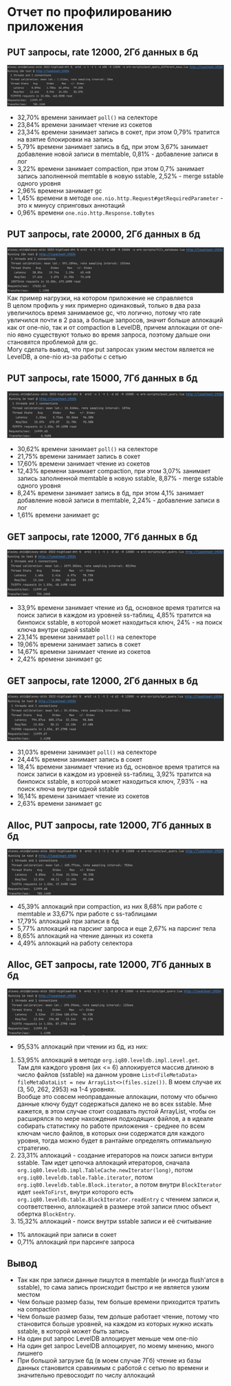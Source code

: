 # Отчет по профилированию приложения

## PUT запросы, rate 12000, 2Гб данных в бд
![](../wrk_results/put_2gb_12k_rps.jpg)
* 32,70% времени занимает `poll()` на селекторе
* 23,84% времени занимает чтение из сокетов
* 23,34% времени занимает запись в сокет, при этом 0,79% тратится на взятие блокировки на запись
* 5,79% времени занимает запись в бд, при этом 3,67% занимает добавление новой записи в memtable, 0,81% - добавление записи в лог
* 3,22% времени занимает compaction, при этом 0,7% занимает запись заполненной memtable в новую sstable, 2,52% - merge sstable одного уровня
* 2,96% времени занимает gc
* 1,45% времени в методе `one.nio.http.Request#getRequiredParameter` - это к минусу спринговых аннотаций
* 0,96% времени `one.nio.http.Response.toBytes`

## PUT запросы, rate 20000, 2Гб данных в бд
![](../wrk_results/put_2gb_20k_rps.jpg)
Как пример нагрузки, на котором приложение не справляется  
В целом профиль у них примерно одинаковый, только в два раза увеличилось время занимаемое gc, что логично, потому что rate увличился почти в 2 раза, а больше запросов, значит больше аллокаций как от one-nio, так и от compaction в LevelDB, причем аллокации от one-nio явно существуют только во время запроса, поэтому дальше они становятся проблемой для gc.  
Могу сделать вывод, что при put запросах узким местом является не LevelDB, а one-nio из-за работы с сетью

## PUT запросы, rate 15000, 7Гб данных в бд
![](../wrk_results/put_7gb_15k_rps.jpg)
* 30,62% времени занимает `poll()` на селекторе
* 21,75% времени занимает запись в сокет
* 17,60% времени занимает чтение из сокетов
* 12,43% времени занимает compaction, при этом 3,07% занимает запись заполненной memtable в новую sstable, 8,87% - merge sstable одного уровня
* 8,24% времени занимает запись в бд, при этом 4,1% занимает добавление новой записи в memtable, 2,24% - добавление записи в лог
* 1,61% времени занимает gc

## GET запросы, rate 12000, 7Гб данных в бд
![](../wrk_results/get_7gb_12k_rps.jpg)
* 33,9% времени занимает чтение из бд, основное время тратится на поиск записи в каждом из уровней ss-таблиц, 4,85% тратится на бинпоиск sstable, в которой может находиться ключ, 24% - на поиск ключа внутри одной sstable
* 23,14% времени занимает `poll()` на селекторе
* 19,06% времени занимает запись в сокет
* 14,67% времени занимает чтение из сокетов
* 2,42% времени занимает gc

## GET запросы, rate 12000, 2Гб данных в бд
![](../wrk_results/get_2gb_12k_rps.jpg)
* 31,03% времени занимает `poll()` на селекторе
* 24,44% времени занимает запись в сокет
* 18,4% времени занимает чтение из бд, основное время тратится на поиск записи в каждом из уровней ss-таблиц, 3,92% тратится на бинпоиск sstable, в которой может находиться ключ, 7,93% - на поиск ключа внутри одной sstable
* 16,14% времени занимает чтение из сокетов
* 2,63% времени занимает gc

## Alloc, PUT запросы, rate 12000, 7Гб данных в бд
![](../wrk_results/alloc_put_7gb_12k_rps.jpg)
* 45,39% аллокаций при compaction, из них 8,68% при работе с memtable и 33,67% при работе с ss-таблицами
* 17,79% аллокаций при записи в бд
* 5,77% аллокаций на парсинг запроса и еще 2,67% на парсинг тела
* 8,65% аллокаций на чтение данных из сокета
* 4,49% аллокаций на работу селектора

## Alloc, GET запросы, rate 12000, 7Гб данных в бд
![](../wrk_results/alloc_get_7gb_12k_rps.jpg)
* 95,53% аллокаций при чтении из бд, из них:
1) 53,95% аллокаций в методе `org.iq80.leveldb.impl.Level.get`.  
  Там для каждого уровня (их <= 6) аллокируется массив длиною в число файлов (sstable) на данном уровне `List<FileMetaData> fileMetaDataList = new ArrayList<>(files.size())`. В моем случае их (3, 50, 262, 2953) на 1-4 уровнях.  
  Вообще это совсем неоправданные аллокации, потому что обычно данные ключу будут содержаться далеко не во всех sstable. Мне кажется, в этом случае стоит создавать пустой ArrayList, чтобы он расширялся по мере нахождения подходящих файлов, а в идеале собирать статистику по работе приложения - среднее по всем ключам число файлов, в которых они содержатся для каждого уровня, тогда можно будет в рантайме определять оптимальную стратегию. 
4) 23,31% аллокаций - создание итераторов на поиск записи внтури sstable. Там идет цепочка аллокаций итераторов, сначала `org.iq80.leveldb.impl.TableCache.newIterator(long)`, потом `org.iq80.leveldb.table.Table.iterator`, потом `org.iq80.leveldb.table.Block.iterator`, а потом внутри `BlockIterator` идет `seekToFirst`, внутри которого есть `org.iq80.leveldb.table.BlockIterator.readEntry` с чтением записи и, соответственно, аллокацией в размере этой записи плюс объект обертка `BlockEntry`. 
5) 15,32% аллокаций - поиск внутри sstable записи и её считывание
* 1% аллокаций при записи в сокет
* 0,71% аллокаций при парсинге запроса

## Вывод
* Так как при записи данные пишутся в memtable (и иногда flush'атся в sstable), то сама запись происходит быстро и не является узким местом
* Чем больше размер базы, тем больше времени приходится тратить на compaction
* Чем больше размер базы, тем дольше работает чтение, потому что становится больше уровней, на каждом из которых нужно искать sstable, в которой может быть запись
* На один put запрос LevelDB аллоцирует меньше чем one-nio 
* На один get запрос LevelDB аллоцирует, по моему мнению, много лишнего
* При большой загрузке бд (в моем случае 7Гб) чтение из базы данных становится сравнимым с работой с сетью по времени и значительно превосходит по числу аллокаций